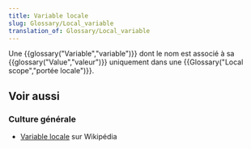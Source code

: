 ```yaml
---
title: Variable locale
slug: Glossary/Local_variable
translation_of: Glossary/Local_variable
---
```


Une {{glossary("Variable","variable")}} dont le nom est associé à sa {{glossary("Value","valeur")}} uniquement dans une {{Glossary("Local scope","portée locale")}}.

## Voir aussi

### Culture générale

- [Variable locale](https://fr.wikipedia.org/wiki/Variable_locale) sur Wikipédia
